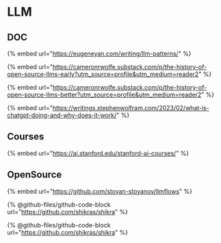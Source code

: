 # LLM

## DOC





{% embed url="https://eugeneyan.com/writing/llm-patterns/" %}

{% embed url="https://cameronrwolfe.substack.com/p/the-history-of-open-source-llms-early?utm_source=profile&utm_medium=reader2" %}

{% embed url="https://cameronrwolfe.substack.com/p/the-history-of-open-source-llms-better?utm_source=profile&utm_medium=reader2" %}

{% embed url="https://writings.stephenwolfram.com/2023/02/what-is-chatgpt-doing-and-why-does-it-work/" %}

##

## Courses

{% embed url="https://ai.stanford.edu/stanford-ai-courses/" %}

## OpenSource

{% embed url="https://github.com/stoyan-stoyanov/llmflows" %}

{% @github-files/github-code-block url="https://github.com/shikras/shikra" %}

{% @github-files/github-code-block url="https://github.com/shikras/shikra" %}
